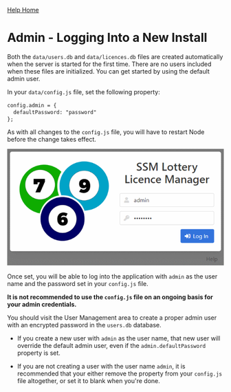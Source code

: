 [Help Home](readme.md)

# Admin - Logging Into a New Install

Both the `data/users.db` and `data/licences.db` files are created automatically
when the server is started for the first time.  There are no users included
when these files are initialized.  You can get started by using the default admin user.

In your `data/config.js` file, set the following property:

    config.admin = {
      defaultPassword: "password"
    };

As with all changes to the `config.js` file, you will have to restart Node
before the change takes effect.

![Login Prompt](images/admin-login.png)

Once set, you will be able to log into the application with `admin` as
the user name and the password set in your `config.js` file.

**It is not recommended to use the `config.js` file on an ongoing basis
for your admin credentials.**

You should visit the User Management area
to create a proper admin user with an encrypted password in the `users.db` database.

- If you create a new user with `admin` as the user name,
  that new user will override the default admin user, even if the `admin.defaultPassword` property is set.

- If you are not creating a user with the user name `admin`,
  it is recommended that your either remove the property from your `config.js` file altogether,
  or set it to blank when you're done.
